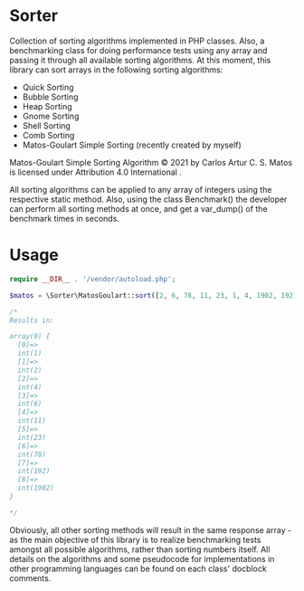# Sorter

Collection of sorting algorithms implemented in PHP classes. Also, a benchmarking class for doing performance tests using any array and passing it through all available sorting algorithms. At this moment, this library can sort arrays in the following sorting algorithms:

* Quick Sorting
* Bubble Sorting
* Heap Sorting
* Gnome Sorting
* Shell Sorting
* Comb Sorting
* Matos-Goulart Simple Sorting (recently created by myself)

Matos-Goulart Simple Sorting Algorithm © 2021 by Carlos Artur C. S. Matos is licensed under Attribution 4.0 International .

All sorting algorithms can be applied to any array of integers using the respective static method. Also, using the class Benchmark() the developer can perform all sorting methods at once, and get a var_dump() of the benchmark times in seconds.

# Usage

```php
require __DIR__ . '/vendor/autoload.php';

$matos = \Sorter\MatosGoulart::sort([2, 6, 78, 11, 23, 1, 4, 1902, 192]);

/*
Results in:

array(9) {
  [0]=>
  int(1)
  [1]=>
  int(2)
  [2]=>
  int(4)
  [3]=>
  int(6)
  [4]=>
  int(11)
  [5]=>
  int(23)
  [6]=>
  int(78)
  [7]=>
  int(192)
  [8]=>
  int(1902)
}

*/
```
Obviously, all other sorting methods will result in the same response array - as the main objective of this library is to realize benchmarking tests amongst all possible algorithms, rather than sorting numbers itself. All details on the algorithms and some pseudocode for implementations in other programming languages can be found on each class' docblock comments.